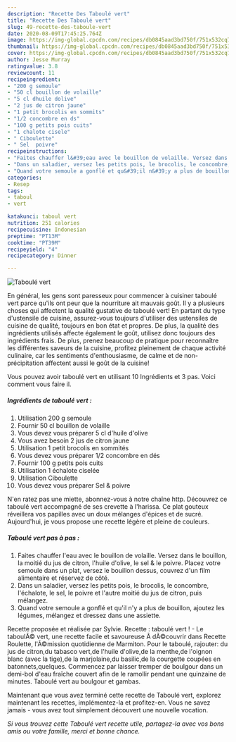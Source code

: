```yaml
---
description: "Recette Des Taboulé vert"
title: "Recette Des Taboulé vert"
slug: 49-recette-des-taboule-vert
date: 2020-08-09T17:45:25.764Z
image: https://img-global.cpcdn.com/recipes/db0845aad3bd750f/751x532cq70/taboule-vert-photo-principale-de-la-recette.jpg
thumbnail: https://img-global.cpcdn.com/recipes/db0845aad3bd750f/751x532cq70/taboule-vert-photo-principale-de-la-recette.jpg
cover: https://img-global.cpcdn.com/recipes/db0845aad3bd750f/751x532cq70/taboule-vert-photo-principale-de-la-recette.jpg
author: Jesse Murray
ratingvalue: 3.8
reviewcount: 11
recipeingredient:
- "200 g semoule"
- "50 cl bouillon de volaille"
- "5 cl dhuile dolive"
- "2 jus de citron jaune"
- "1 petit brocolis en sommits"
- "1/2 concombre en ds"
- "100 g petits pois cuits"
- "1 chalote cisele"
- " Ciboulette"
- " Sel  poivre"
recipeinstructions:
- "Faites chauffer l&#39;eau avec le bouillon de volaille. Versez dans le bouillon, la moitié du jus de citron, l&#39;huile d&#39;olive, le sel &amp; le poivre. Placez votre semoule dans un plat, versez le bouillon dessus, couvrez d&#39;un film alimentaire et réservez de côté."
- "Dans un saladier, versez les petits pois, le brocolis, le concombre, l&#39;échalote, le sel, le poivre et l&#39;autre moitié du jus de citron, puis mélangez."
- "Quand votre semoule a gonflé et qu&#39;il n&#39;y a plus de bouillon, ajoutez les légumes, mélangez et dressez dans une assiette."
categories:
- Resep
tags:
- taboul
- vert

katakunci: taboul vert 
nutrition: 251 calories
recipecuisine: Indonesian
preptime: "PT13M"
cooktime: "PT39M"
recipeyield: "4"
recipecategory: Dinner

---
```



![Taboulé vert](https://img-global.cpcdn.com/recipes/db0845aad3bd750f/751x532cq70/taboule-vert-photo-principale-de-la-recette.jpg)

En général, les gens sont paresseux pour commencer à cuisiner taboulé vert parce qu'ils ont peur que la nourriture ait mauvais goût. Il y a plusieurs choses qui affectent la qualité gustative de taboulé vert! En partant du type d'ustensile de cuisine, assurez-vous toujours d'utiliser des ustensiles de cuisine de qualité, toujours en bon état et propres. De plus, la qualité des ingrédients utilisés affecte également le goût, utilisez donc toujours des ingrédients frais. De plus, prenez beaucoup de pratique pour reconnaître les différentes saveurs de la cuisine, profitez pleinement de chaque activité culinaire, car les sentiments d'enthousiasme, de calme et de non-précipitation affectent aussi le goût de la cuisine!

<!--inarticleads1-->

Vous pouvez avoir taboulé vert en utilisant 10 Ingrédients et 3 pas. Voici comment vous faire il.

##### Ingrédients de taboulé vert :

1. Utilisation 200 g semoule
1. Fournir 50 cl bouillon de volaille
1. Vous devez vous préparer 5 cl d&#39;huile d&#39;olive
1. Vous avez besoin 2 jus de citron jaune
1. Utilisation 1 petit brocolis en sommités
1. Vous devez vous préparer 1/2 concombre en dés
1. Fournir 100 g petits pois cuits
1. Utilisation 1 échalote ciselée
1. Utilisation  Ciboulette
1. Vous devez vous préparer  Sel &amp; poivre


N&#39;en ratez pas une miette, abonnez-vous à notre chaîne http. Découvrez ce taboulé vert accompagné de ses crevette à l&#39;harissa. Ce plat gouteux réveillera vos papilles avec un doux mélanges d&#39;épices et de sucré. Aujourd&#39;hui, je vous propose une recette légère et pleine de couleurs. 

<!--inarticleads2-->

##### Taboulé vert pas à pas :

1. Faites chauffer l&#39;eau avec le bouillon de volaille. Versez dans le bouillon, la moitié du jus de citron, l&#39;huile d&#39;olive, le sel &amp; le poivre. Placez votre semoule dans un plat, versez le bouillon dessus, couvrez d&#39;un film alimentaire et réservez de côté.
1. Dans un saladier, versez les petits pois, le brocolis, le concombre, l&#39;échalote, le sel, le poivre et l&#39;autre moitié du jus de citron, puis mélangez.
1. Quand votre semoule a gonflé et qu&#39;il n&#39;y a plus de bouillon, ajoutez les légumes, mélangez et dressez dans une assiette.


Recette proposée et réalisée par Sylvie. Recette : taboulé vert ! - Le taboulÃ© vert, une recette facile et savoureuse Ã dÃ©couvrir dans Recette Roulette, l&#39;Ã©mission quotidienne de Marmiton. Pour le taboulé, rajouter: du jus de citron,du tabasco vert,de l&#39;huile d&#39;olive,de la menthe,de l&#39;oignon blanc (avec la tige),de la marjolaine,du basilic,de la courgette coupées en batonnets,quelques. Commencez par laisser tremper de boulgour dans un demi-bol d&#39;eau fraîche couvert afin de le ramollir pendant une quinzaine de minutes. Taboulé vert au boulgour et gambas. 

<!--inarticleads1-->

<p>
Maintenant que vous avez terminé cette recette de Taboulé vert, explorez maintenant les recettes, implémentez-la et profitez-en. Vous ne savez jamais - vous avez tout simplement découvert une nouvelle vocation.
</p>

<p>
<i>Si vous trouvez cette Taboulé vert recette utile, partagez-la avec vos bons amis ou votre famille, merci et bonne chance.</i>
</p>
